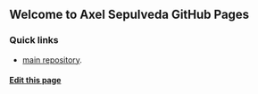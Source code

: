 ## Welcome to Axel Sepulveda GitHub Pages

### Quick links

- [main repository](https://github.com/Axel-Sepulveda/Axel-Sepulveda.github.iohttps://github.com/chepo92).

#### [Edit this page](https://github.com/Axel-Sepulveda/Axel-Sepulveda.github.io/edit/main/index.md)

